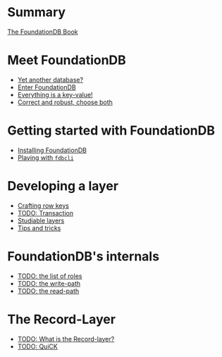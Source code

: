 # Summary

[The FoundationDB Book](welcome.md)

# Meet FoundationDB

- [Yet another database?](./meet_fdb/another_db.md)
- [Enter FoundationDB](./meet_fdb/enter_fdb.md)
- [Everything is a key-value!](./meet_fdb/everything_is_kv.md)
- [Correct and robust, choose both](./meet_fdb/correctess.md)

# Getting started with FoundationDB

- [Installing FoundationDB](./getting_started/installing-fdb.md)
- [Playing with `fdbcli`](./getting_started/fdbcli.md)


# Developing a layer

- [Crafting row keys](./develop_layer/crafting-row-keys.md)
- [TODO: Transaction]()
- [Studiable layers](./develop_layer/studiable-layers.md)
- [Tips and tricks](./develop_layer/tips.md)

# FoundationDB's internals

- [TODO: the list of roles]()
- [TODO: the write-path]()
- [TODO: the read-path]()

# The Record-Layer
- [TODO: What is the Record-layer?]()
- [TODO: QuiCK]()
